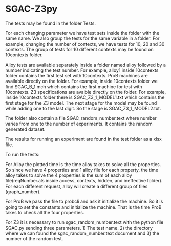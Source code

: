 # SGAC-Z3py

The tests may be found in the folder Tests.

For each changing parameter we have test sets inside the folder with the same name. We also group the tests for the same variable in a folder. 
For example, changing the number of contexts, we have tests for 10, 20 and 30 contexts. The group of tests for 10 different contexts may be found on 10contexts folder.

Alloy tests are available separately inside a folder named alloy followed by a number indicating the test number. For example, alloy1 inside 10contexts folder contains the first test set with 10contexts. 
ProB machines are available directly on the folder. For example, inside 10contexts folder we find SGAC_B_1.mch which contains the first machine for test with 10contexts.
Z3 specifications are avaible directly on the folder. For example, inside 10contexts folder there is SGAC_Z3_1_MODEL1.txt which contains the first stage for the Z3 model. The next stage for the model may be found while adding one to the last digit. So the stage is SGAC_Z3_1_MODEL2.txt.

The folder also contain a file SGAC_random_number.text where number varies from one to the number of experiments. It contains the random generated dataset.

The results for running an experiment are found in the test folder as a xlsx file.

To run the tests:

For Alloy the plotted time is the time alloy takes to solve all the properties. So since we have 4 properties and 1 alloy file for each property, the time alloy takes to solve the 4 properties is the sum of each alloy file(reqNumber.als inside access, contexts, hidden, and ineffective folder). For each different request, alloy will create a different group of files (graph_number).

For ProB we pass the file to probcli and ask it initialize the machine. So it is going to set the constants and initialize the machine. That is the time ProB takes to check all the four properties.

For Z3 it is necessary to run sgac_random_number.text with the python file SGAC.py sending three parameters. 1) The test name. 2) the directory where we can found the sgac_random_number.text document and 3) the number of the random test.



